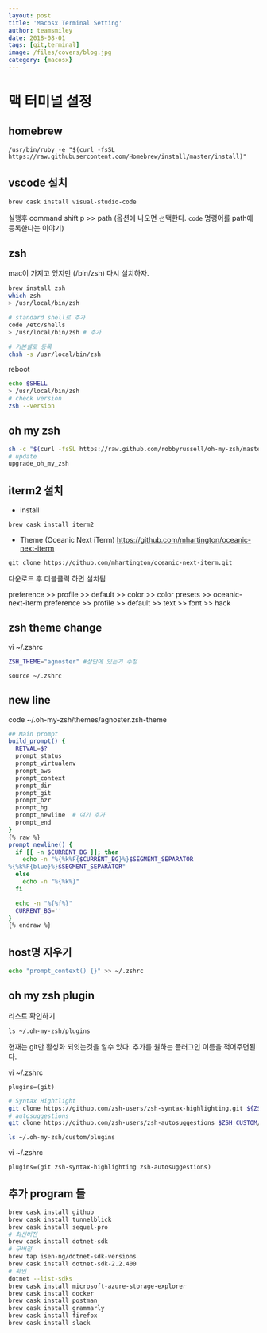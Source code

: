 ```yaml
---
layout: post
title: 'Macosx Terminal Setting' 
author: teamsmiley
date: 2018-08-01
tags: [git,terminal]
image: /files/covers/blog.jpg
category: {macosx}
---
```

# 맥 터미널 설정 

## homebrew
```
/usr/bin/ruby -e "$(curl -fsSL https://raw.githubusercontent.com/Homebrew/install/master/install)"
```

## vscode 설치 
```bash
brew cask install visual-studio-code 
```
실행후 command shift p >> path (옵션에 나오면 선택한다. `code` 명령어를 path에 등록한다는 이야기)

## zsh
mac이 가지고 있지만 (/bin/zsh) 다시 설치하자.

```bash
brew install zsh
which zsh
> /usr/local/bin/zsh

# standard shell로 추가
code /etc/shells
> /usr/local/bin/zsh # 추가

# 기본쉘로 등록
chsh -s /usr/local/bin/zsh
```

reboot

```bash
echo $SHELL
> /usr/local/bin/zsh
# check version
zsh --version
```

## oh my zsh
```bash
sh -c "$(curl -fsSL https://raw.github.com/robbyrussell/oh-my-zsh/master/tools/install.sh)"
# update
upgrade_oh_my_zsh
```

## iterm2 설치
* install

```zsh
brew cask install iterm2
```

* Theme (Oceanic Next iTerm) <https://github.com/mhartington/oceanic-next-iterm> 

```
git clone https://github.com/mhartington/oceanic-next-iterm.git
```
다운로드 후 더블클릭 하면 설치됨

preference >> profile >> default >> color >> color presets >> oceanic-next-iterm
preference >> profile >> default >> text >> font >> hack

## zsh theme change
vi ~/.zshrc
```bash
ZSH_THEME="agnoster" #상단에 있는거 수정
```

```
source ~/.zshrc
```

## new line 
code ~/.oh-my-zsh/themes/agnoster.zsh-theme

```bash
## Main prompt
build_prompt() {
  RETVAL=$?
  prompt_status
  prompt_virtualenv
  prompt_aws
  prompt_context
  prompt_dir
  prompt_git
  prompt_bzr
  prompt_hg
  prompt_newline  # 여기 추가
  prompt_end
}
{% raw %}
prompt_newline() {
  if [[ -n $CURRENT_BG ]]; then
    echo -n "%{%k%F{$CURRENT_BG}%}$SEGMENT_SEPARATOR
%{%k%F{blue}%}$SEGMENT_SEPARATOR"
  else
    echo -n "%{%k%}"
  fi

  echo -n "%{%f%}"
  CURRENT_BG=''
}
{% endraw %}
```

## host명 지우기 
```bash
echo "prompt_context() {}" >> ~/.zshrc
```

## oh my zsh plugin 
리스트 확인하기 

`ls ~/.oh-my-zsh/plugins`

현재는 git만 활성화 되잇는것을 알수 있다. 추가를 원하는 플러그인 이름을 적어주면된다.

vi ~/.zshrc
```
plugins=(git)
```

```bash
# Syntax Hightlight
git clone https://github.com/zsh-users/zsh-syntax-highlighting.git ${ZSH_CUSTOM:-~/.oh-my-zsh/custom}/plugins/zsh-syntax-highlighting
# autosuggestions
git clone https://github.com/zsh-users/zsh-autosuggestions $ZSH_CUSTOM/plugins/zsh-autosuggestions

ls ~/.oh-my-zsh/custom/plugins
```

vi ~/.zshrc
```
plugins=(git zsh-syntax-highlighting zsh-autosuggestions)
```

## 추가 program 들
```bash
brew cask install github
brew cask install tunnelblick
brew cask install sequel-pro
# 최신버전
brew cask install dotnet-sdk
# 구버전
brew tap isen-ng/dotnet-sdk-versions
brew cask install dotnet-sdk-2.2.400
# 확인
dotnet --list-sdks
brew cask install microsoft-azure-storage-explorer
brew cask install docker
brew cask install postman
brew cask install grammarly
brew cask install firefox
brew cask install slack
```


